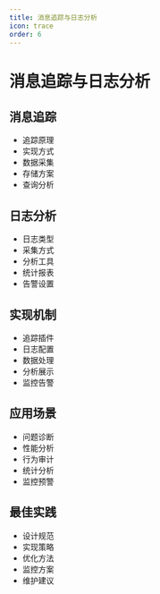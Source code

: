 ```yaml
---
title: 消息追踪与日志分析
icon: trace
order: 6
---
```


# 消息追踪与日志分析

## 消息追踪
- 追踪原理
- 实现方式
- 数据采集
- 存储方案
- 查询分析

## 日志分析
- 日志类型
- 采集方式
- 分析工具
- 统计报表
- 告警设置

## 实现机制
- 追踪插件
- 日志配置
- 数据处理
- 分析展示
- 监控告警

## 应用场景
- 问题诊断
- 性能分析
- 行为审计
- 统计分析
- 监控预警

## 最佳实践
- 设计规范
- 实现策略
- 优化方法
- 监控方案
- 维护建议
